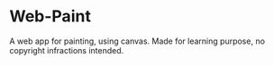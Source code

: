 # Web-Paint
A web app for painting, using canvas.
Made for learning purpose, no copyright infractions intended.

